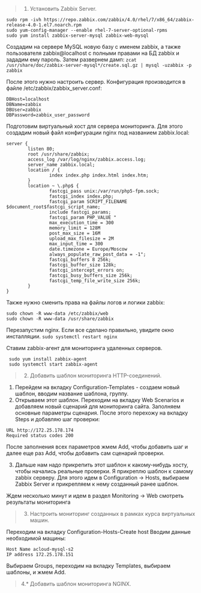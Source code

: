 > 1. Установить Zabbix Server.
```
sudo rpm -ivh https://repo.zabbix.com/zabbix/4.0/rhel/7/x86_64/zabbix-release-4.0-1.el7.noarch.rpm
sudo yum-config-manager --enable rhel-7-server-optional-rpms
sudo yum install zabbix-server-mysql zabbix-web-mysql
```
Создадим на сервере MySQL новую базу с именем zabbix, а также пользователя zabbix@localhost с полными правами на БД zabbix и зададим ему пароль. Затем развернем дамп:
`zcat /usr/share/doc/zabbix-server-mysql*/create.sql.gz | mysql -uzabbix -p zabbix`

После этого нужно настроить сервер. Конфигурация производится в файле /etc/zabbix/zabbix_server.conf:
```
DBHost=localhost
DBName=zabbix
DBUser=zabbix
DBPassword=zabbix_user_password
```
Подготовим виртуальный хост для сервера мониторинга. Для этого создадим новый файл конфигурации nginx под названием zabbix.local:

```
server {
        listen 80;
        root /usr/share/zabbix;
        access_log /var/log/nginx/zabbix.access.log;
        server_name zabbix.local;
        location / {
                index index.php index.html index.htm;
        }
        location ~ \.php$ {
                fastcgi_pass unix:/var/run/php5-fpm.sock;
                fastcgi_index index.php;
                fastcgi_param SCRIPT_FILENAME $document_root$fastcgi_script_name;
                include fastcgi_params;
                fastcgi_param PHP_VALUE "
                max_execution_time = 300
                memory_limit = 128M
                post_max_size = 16M
                upload_max_filesize = 2M
                max_input_time = 300
                date.timezone = Europe/Moscow
                always_populate_raw_post_data = -1";
                fastcgi_buffers 8 256k;
                fastcgi_buffer_size 128k;
                fastcgi_intercept_errors on;
                fastcgi_busy_buffers_size 256k;
                fastcgi_temp_file_write_size 256k;
        }
}

```

Также нужно сменить права на файлы логов и логики zabbix:

```
sudo chown -R www-data /etc/zabbix/web
sudo chown -R www-data /usr/share/zabbix
```

Перезапустим nginx. Если все сделано правильно, увидите окно инсталляции.
`sudo systemctl restart nginx`

Ставим zabbix-агент для мониторинга удаленных серверов.

```
 sudo yum install zabbix-agent
 sudo systemctl start zabbix-agent
```

> 2. Добавить шаблон мониторинга HTTP-соединений.

1. Перейдем на вкладку Configuration-Templates - создаем новый шаблон, вводим название шаблона, группу.
2. Открываем этот шаблон. Переходим на вкладку Web Scenarios и добавляем новый сценарий для мониторинга сайта.
Заполняем основные параметры сценария.
После этого перехожу на вкладку Steps и добавляю шаг проверки:

```name index
URL http://172.25.178.174
Required status codes 200
```

После заполнения всех параметров жмем Add, чтобы добавить шаг и далее еще раз Add, чтобы добавить сам сценарий проверки. 

3. Дальше нам надо прикрепить этот шаблон к какому-нибудь хосту, чтобы начались реальные проверки. Я прикреплю шаблон к самому zabbix серверу. Для этого идем в Configuration -> Hosts, выбираем Zabbix Server и прикрепляем к нему созданный ранее шаблон.

Ждем несколько минут и идем в раздел Monitoring -> Web смотреть результаты мониторинга


> 3. Настроить мониторинг созданных в рамках курса виртуальных машин.

Переходим на вкладку Configuration-Hosts-Create host
Вводим данные необходимой мащины:
```
Host Name acloud-mysql-s2
IP address 172.25.178.151
```
Выбираем Groups, переходим на вкладку Templates, выбираем шаблоны, и жмем Add.



> 4.* Добавить шаблон мониторинга NGINX.
